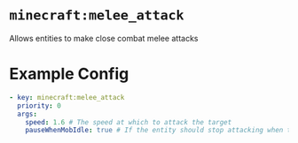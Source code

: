 # `minecraft:melee_attack`

Allows entities to make close combat melee attacks

# Example Config
```yaml
- key: minecraft:melee_attack
  priority: 0
  args:
    speed: 1.6 # The speed at which to attack the target
    pauseWhenMobIdle: true # If the entity should stop attacking when the target is idle
```
